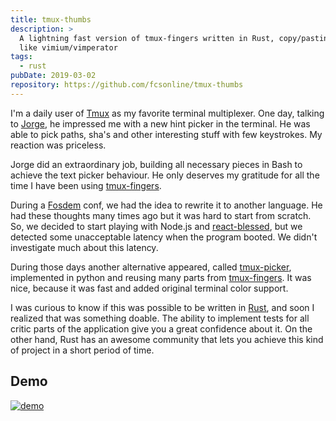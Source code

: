 ```yaml
---
title: tmux-thumbs
description: >
  A lightning fast version of tmux-fingers written in Rust, copy/pasting tmux
  like vimium/vimperator
tags:
  - rust
pubDate: 2019-03-02
repository: https://github.com/fcsonline/tmux-thumbs
---
```


I'm a daily user of [Tmux](https://github.com/tmux/tmux) as my favorite
terminal multiplexer. One day, talking to
[Jorge](https://github.com/Morantron), he impressed me with a new hint
picker in the terminal. He was able to pick paths, sha's and other
interesting stuff with few keystrokes. My reaction was priceless.

Jorge did an extraordinary job, building all necessary pieces in Bash to
achieve the text picker behaviour. He only deserves my gratitude for all the
time I have been using
[tmux-fingers](https://github.com/Morantron/tmux-fingers).

During a [Fosdem](https://fosdem.org/) conf, we had the idea to rewrite it to
another language. He had these thoughts many times ago but it was hard to start
from scratch. So, we decided to start playing with Node.js and
[react-blessed](https://github.com/Yomguithereal/react-blessed), but we
detected some unacceptable latency when the program booted. We didn't
investigate much about this latency.

During those days another alternative appeared, called
[tmux-picker](https://github.com/RTBHOUSE/tmux-picker), implemented in python
and reusing many parts from
[tmux-fingers](https://github.com/Morantron/tmux-fingers). It was nice, because
it was fast and added original terminal color support.

I was curious to know if this was possible to be written in
[Rust](https://www.rust-lang.org/), and soon I realized that was something
doable. The ability to implement tests for all critic parts of the application
give you a great confidence about it. On the other hand, Rust has an awesome
community that lets you achieve this kind of project in a short period of time.

## Demo
[![demo](https://asciinema.org/a/232775.png?ts=1)](https://asciinema.org/a/232775?autoplay=1)
